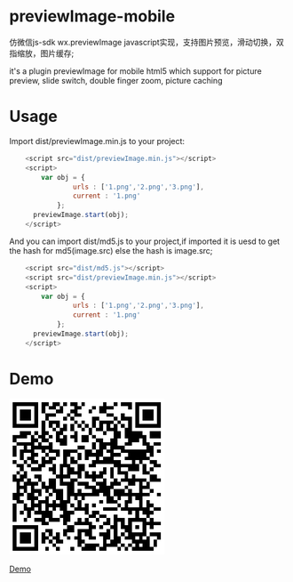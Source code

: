 # previewImage-mobile
仿微信js-sdk wx.previewImage javascript实现，支持图片预览，滑动切换，双指缩放，图片缓存;  

it's a plugin previewImage for mobile html5 which support for picture preview, slide switch, double finger zoom, picture caching
# Usage
Import dist/previewImage.min.js to your project:
```javascript
    <script src="dist/previewImage.min.js"></script>
    <script>
        var obj = {
                urls : ['1.png','2.png','3.png'],
                current : '1.png'
            };
      previewImage.start(obj);
    </script>
```
And you can import dist/md5.js to your project,if imported it is uesd to get the hash for md5(image.src) else the hash is image.src;
```javascript
    <script src="dist/md5.js"></script>
    <script src="dist/previewImage.min.js"></script>
    <script>
        var obj = {
                urls : ['1.png','2.png','3.png'],
                current : '1.png'
            };
      previewImage.start(obj);
    </script>
```
# Demo
![](image/qrcode.png)  

[Demo](http://www.luyanghui.com/mylearn/package/previewimage) 
